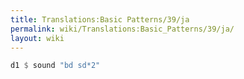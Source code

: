 ```yaml
---
title: Translations:Basic Patterns/39/ja
permalink: wiki/Translations:Basic_Patterns/39/ja/
layout: wiki
---
```


``` Haskell
d1 $ sound "bd sd*2"
```
